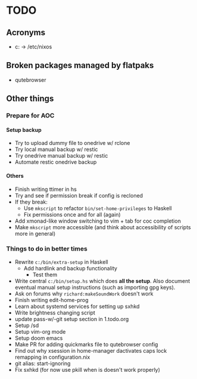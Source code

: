 # TODO

## Acronyms

- c: -> /etc/nixos
 
## Broken packages managed by flatpaks

- qutebrowser
 
## Other things

### Prepare for AOC

#### Setup backup
- Try to upload dummy file to onedrive w/ rclone
- Try local manual backup w/ restic
- Try onedrive manual backup w/ restic
- Automate restic onedrive backup

#### Others

- Finish writing ttimer in hs
- Try and see if permission break if config is recloned
- If they break:
    - Use `mkscript` to refactor `bin/set-home-privileges` to Haskell
    - Fix permissions once and for all (again)
- Add xmonad-like window switching to vim + tab for coc completion
- Make `mkscript` more accessible (and think about accessibility of scripts more in general)

### Things to do in better times

- Rewrite `c:/bin/extra-setup` in Haskell
    - Add hardlink and backup functionality
        - Test them
- Write central `c:/bin/setup.hs` which does **all the setup**. Also document eventual manual setup instructions (such as importing gpg keys).
- Ask on forums why `richard:makeSoundWork` doesn't work
- Finish writing edit-home-prog
- Learn about systemd services for setting up sxhkd
- Write brightness changing script
- update pass-w/-git setup section in 1.todo.org
- Setup /sd
- Setup vim-org mode
- Setup doom emacs
- Make PR for adding quickmarks file to qutebrowser config
- Find out why xsession in home-manager dactivates caps lock remapping in configuration.nix
- git alias: start-ignoring
- Fix sxhkd (for now use pkill when is doesn't work properly)


